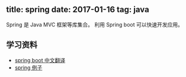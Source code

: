 title: spring
date: 2017-01-16
tag: java
---
Spring 是 Java  MVC 框架等库集合。 利用 Spring boot 可以快速开发应用。

## 学习资料

* [spring boot 中文翻译](https://qbgbook.gitbooks.io/spring-boot-reference-guide-zh)
* [spring 例子](https://github.com/netgloo/spring-boot-samples)